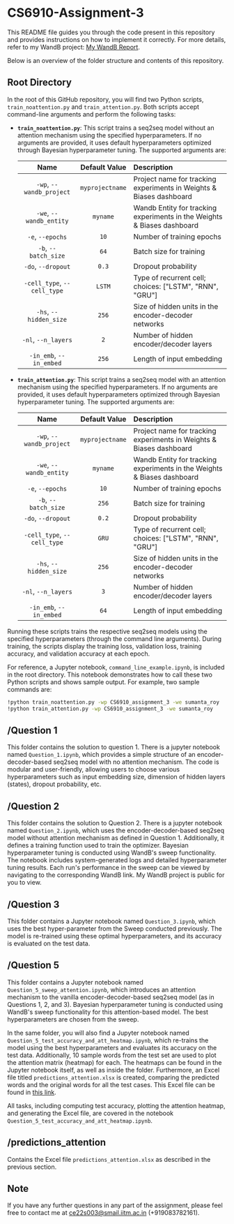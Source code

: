 # CS6910-Assignment-3

This README file guides you through the code present in this repository and provides instructions on how to implement it correctly. For more details, refer to my WandB project: [My WandB Report](https://wandb.ai/sumanta_roy/CS6910_assignment_3/reports/CS6910-Assignment-3--Vmlldzo3OTI0ODcx). 

Below is an overview of the folder structure and contents of this repository.

## Root Directory

In the root of this GitHub repository, you will find two Python scripts, `train_noattention.py` and `train_attention.py`. Both scripts accept command-line arguments and perform the following tasks:

- **`train_noattention.py`**: This script trains a seq2seq model without an attention mechanism using the specified hyperparameters. If no arguments are provided, it uses default hyperparameters optimized through Bayesian hyperparameter tuning. The supported arguments are:

  | Name | Default Value | Description |
  | :---: | :-------------: | :----------- |
  | `-wp`, `--wandb_project` | `myprojectname` | Project name for tracking experiments in Weights & Biases dashboard |
  | `-we`, `--wandb_entity` | `myname` | Wandb Entity for tracking experiments in the Weights & Biases dashboard |
  | `-e`, `--epochs` | `10` | Number of training epochs |
  | `-b`, `--batch_size` | `64` | Batch size for training |
  | `-do`, `--dropout` | `0.3` | Dropout probability |
  | `-cell_type`, `--cell_type` | `LSTM` | Type of recurrent cell; choices: ["LSTM", "RNN", "GRU"] |
  | `-hs`, `--hidden_size` | `256` | Size of hidden units in the encoder-decoder networks |
  | `-nl`, `--n_layers` | `2` | Number of hidden encoder/decoder layers |
  | `-in_emb`, `--in_embed` | `256` | Length of input embedding |

- **`train_attention.py`**: This script trains a seq2seq model with an attention mechanism using the specified hyperparameters. If no arguments are provided, it uses default hyperparameters optimized through Bayesian hyperparameter tuning. The supported arguments are:

  | Name | Default Value | Description |
  | :---: | :-------------: | :----------- |
  | `-wp`, `--wandb_project` | `myprojectname` | Project name for tracking experiments in Weights & Biases dashboard |
  | `-we`, `--wandb_entity` | `myname` | Wandb Entity for tracking experiments in the Weights & Biases dashboard |
  | `-e`, `--epochs` | `10` | Number of training epochs |
  | `-b`, `--batch_size` | `256` | Batch size for training |
  | `-do`, `--dropout` | `0.2` | Dropout probability |
  | `-cell_type`, `--cell_type` | `GRU` | Type of recurrent cell; choices: ["LSTM", "RNN", "GRU"] |
  | `-hs`, `--hidden_size` | `256` | Size of hidden units in the encoder-decoder networks |
  | `-nl`, `--n_layers` | `3` | Number of hidden encoder/decoder layers |
  | `-in_emb`, `--in_embed` | `64` | Length of input embedding |

Running these scripts trains the respective seq2seq models using the specified hyperparameters (through the command line arguments). During training, the scripts display the training loss, validation loss, training accuracy, and validation accuracy at each epoch. 

For reference, a Jupyter notebook, `command_line_example.ipynb`, is included in the root directory. This notebook demonstrates how to call these two Python scripts and shows sample output. For example, two sample commands are:

```bash
!python train_noattention.py -wp CS6910_assignment_3 -we sumanta_roy
!python train_attention.py -wp CS6910_assignment_3 -we sumanta_roy
```

## /Question 1

This folder contains the solution to question 1. There is a jupyter notebook named `Question_1.ipynb`, which provides a simple structure of an encoder-decoder-based seq2seq model with no attention mechanism. The code is modular and user-friendly, allowing users to choose various hyperparameters such as input embedding size, dimension of hidden layers (states), dropout probability, etc.

## /Question 2

This folder contains the solution to Question 2. There is a jupyter notebook named `Question_2.ipynb`, which uses the encoder-decoder-based seq2seq model without attention mechanism as defined in Question 1. Additionally, it defines a training function used to train the optimizer. Bayesian hyperparameter tuning is conducted using WandB's sweep functionality. The notebook includes system-generated logs and detailed hyperparameter tuning results. Each run's performance in the sweep can be viewed by navigating to the corresponding WandB link. My WandB project is public for you to view.

## /Question 3

This folder contains a Jupyter notebook named `Question_3.ipynb`, which uses the best hyper-parameter from the Sweep conducted previously. The model is re-trained using these optimal hyperparameters, and its accuracy is evaluated on the test data.


## /Question 5

This folder contains a Jupyter notebook named `Question_5_sweep_attention.ipynb`, which introduces an attention mechanism to the vanilla encoder-decoder-based seq2seq model (as in Questions 1, 2, and 3). Bayesian hyperparameter tuning is conducted using WandB's sweep functionality for this attention-based model. The best hyperparameters are chosen from the sweep.

In the same folder, you will also find a Jupyter notebook named `Question_5_test_accuracy_and_att_heatmap.ipynb`, which re-trains the model using the best hyperparameters and evaluates its accuracy on the test data. Additionally, 10 sample words from the test set are used to plot the attention matrix (heatmap) for each. The heatmaps can be found in the Jupyter notebook itself, as well as inside the folder. Furthermore, an Excel file titled `predictions_attention.xlsx` is created, comparing the predicted words and the original words for all the test cases. This Excel file can be found in [this link](predictions_attention/predictions_attention.xlsx).

All tasks, including computing test accuracy, plotting the attention heatmap, and generating the Excel file, are covered in the notebook `Question_5_test_accuracy_and_att_heatmap.ipynb`.


## /predictions_attention

Contains the Excel file `predictions_attention.xlsx` as described in the previous section.

## Note
If you have any further questions in any part of the assignment, please feel free to contact me at ce22s003@smail.iitm.ac.in (+919083782161).

